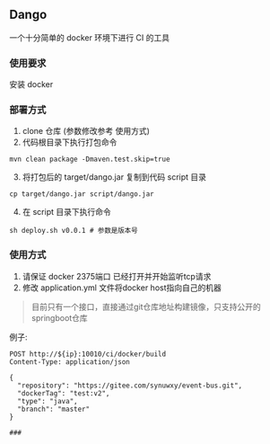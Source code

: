 ## Dango 

一个十分简单的 docker 环境下进行 CI 的工具

### 使用要求

安装 docker

### 部署方式

1. clone 仓库 (参数修改参考 使用方式)
2. 代码根目录下执行打包命令
 ```shell script
mvn clean package -Dmaven.test.skip=true
 ```
3. 将打包后的 target/dango.jar 复制到代码 script 目录
  ```shell script
cp target/dango.jar script/dango.jar
  ```
4. 在 script 目录下执行命令 
```shell script
sh deploy.sh v0.0.1 # 参数是版本号
```

### 使用方式

1. 请保证 docker 2375端口 已经打开并开始监听tcp请求
2. 修改 application.yml 文件将docker host指向自己的机器

> 目前只有一个接口，直接通过git仓库地址构建镜像，只支持公开的springboot仓库

例子: 
```
POST http://${ip}:10010/ci/docker/build
Content-Type: application/json

{
  "repository": "https://gitee.com/synuwxy/event-bus.git",
  "dockerTag": "test:v2",
  "type": "java",
  "branch": "master"
}

###
```